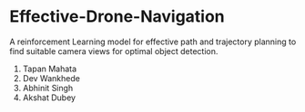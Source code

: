# Effective-Drone-Navigation
A  reinforcement Learning model for effective path and trajectory planning to find suitable camera views for optimal object detection.

1. Tapan Mahata
2. Dev Wankhede
3. Abhinit Singh
4. Akshat Dubey
